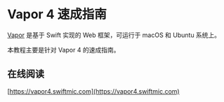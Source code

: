 # Vapor 4 速成指南

[Vapor](https://vapor.codes) 是基于 Swift 实现的 Web 框架，可运行于 macOS 和 Ubuntu 系统上。

本教程主要是针对 Vapor 4 的速成指南。

## 在线阅读

[https://vapor4.swiftmic.com](https://vapor4.swiftmic.com)